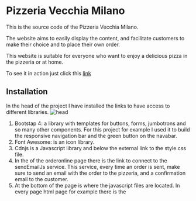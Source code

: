 
# Pizzeria Vecchia Milano

This is the source code of the Pizzeria Vecchia Milano. 

The website aims to easily display the content, and facilitate customers to make their choice and to place their own order.

This website is suitable for everyone who want to enjoy a delicious pizza in the pizzeria or at home.

To see it in action just click this [link](https://omarbedawi.github.io/PizzeriaVecchiaMilano/)


## Installation

In the head of the project I have installed the links to have access to different libraries. 
![head](https://raw.githubusercontent.com/OmarBedawi/PizzeriaVecchiaMilano/master/assets/images/readMe_files/1head&mail.png?raw=true)

1. Bootstap 4: a library with templates for buttons, forms, jumbotrons and so many other components. For this project for example I used it to build the responsive navigation bar and the green button on the navabar.
1. Font Awesome: is an icon library. 
1. Cdnjs is a Javascript library and below the external link to the style.css file.
1. In the <head> of the orderonline page there is the link to connect to the sendEmailJs service.
  This service, every time an order is sent, make sure to send an email with the order to the pizzeria, and a confirmation email to the customer.
1. At the bottom of the page is where the javascript files are located. In every page html page for example there is the <script> to make the navbar responsive for every screen size. 
  
![javascript](https://raw.githubusercontent.com/OmarBedawi/PizzeriaVecchiaMilano/master/assets/images/readMe_files/2javascript_bottom.png?raw=true)



## UX

I built a responsive navbar, that shows a toggle menu when the screen size is below 991px. 

To build it I followed an accurate and guided tutorial that you can find at this [link](https://youtu.be/gt8zOLQ8A0w)

The homepage presents a carousel with pictures followed by the awards won by the pizzeria and a google map.

The menu page gives the possibility to see a pizza when you hover the mouse on it: infact an image of the pizza you are hovering on, will appear.

The ourstory page is telling a piece of history of the pizzeria. At the bottom of the page there is also a short video of them in action.

The gallery page is a collection of pictures shared by the pizzeria staff and the customers.

The order on-line page is for who want a home delivery or to pick up at the pizzeria.

The CSS file is divided by comments, that I used as title to separate the html pages or elements like map and carousel and the different screen sizes

This make any future correction or research much easier 

![css](https://raw.githubusercontent.com/OmarBedawi/PizzeriaVecchiaMilano/master/assets/images/readMe_files/css_comments.png?raw=true)


![css2](https://raw.githubusercontent.com/OmarBedawi/PizzeriaVecchiaMilano/master/assets/images/readMe_files/css_screens.png?raw=true)





### WIREFRAMES

I built the wireframes using the balsamiq.cloud service.

![home](https://raw.githubusercontent.com/OmarBedawi/PizzeriaVecchiaMilano/master/assets/images/readMe_files/wireframes/1homepage.png?raw=true)
![menu](https://raw.githubusercontent.com/OmarBedawi/PizzeriaVecchiaMilano/master/assets/images/readMe_files/wireframes/2menu.png?raw=true)
![story](https://raw.githubusercontent.com/OmarBedawi/PizzeriaVecchiaMilano/master/assets/images/readMe_files/wireframes/3ourstory.png?raw=true)
![gallery](https://raw.githubusercontent.com/OmarBedawi/PizzeriaVecchiaMilano/master/assets/images/readMe_files/wireframes/4gallery.png?raw=true)
![order](https://raw.githubusercontent.com/OmarBedawi/PizzeriaVecchiaMilano/master/assets/images/readMe_files/wireframes/5orderon-line.png?raw=true)




### Users

The website is preferably for 16 years old or older.


## Technologies Used

This project makes use of:
- [HTML](https://developer.mozilla.org/en-US/docs/Web/HTML)
    - HTML for strucutre
- [CSS](https://developer.mozilla.org/en-US/docs/Web/CSS)
    - CSS for Styling
- [JavaScript](https://www.w3schools.com/jsref/)
    - **JavaScript** for application controller
- [JQuery](https://jquery.com)
    - The project uses **JQuery** to simplify DOM manipulation.
- [Google Chrome](https://www.google.com/chrome/)
    - Used for browser and dev tools
- [Mozilla Firefox](https://www.mozilla.org/en-US/firefox/new)
    - Used for browser and dev tools
- [Microsoft Edge](https://www.microsoft.com/en-us)
    - Used for browser and dev tools
- [Google](https://www.google.com/)
    - **Google** was used for research.
- [Bootstrap](https://getbootstrap.com/)
    - HTML and CSS Framework from **Bootstrap**
    - This project was built using the **Gitpod** IDE
- [Git](https://git-scm.com/)
    - **Git** used for Version Control
- [GitHub](https://github.com/)
    - Repository hosted on **GitHub**
- [Github Pages](https://pattern-projects.github.io/oireachtas-ifd-project/)
    - Website hosted on **Github Pages**




## Testing

The code was tested through the [W3C Markup Validator](https://validator.w3.org/#validate_by_input) for Html and Css.


Responsive Navbar:
1. Go to any html page.
1. Try to reduce the screen size to any size below 991px and verify that a toggle menu appears on the top right angle of the screen.
1. Try to click on the toggle menu and verify that a list with all the pages of the website appears to you.
1. Try to click on every page provided by the toggle menu and verify that the pages are all connected and reachable from any other page.



Carousel:
1. Go to the "index" page.
1. Click on the right arrow of the carousel and verify that the second image slide to the center of the carousel.
1. Click on the right arrow of the carousel and verify that the left arrow appears.
1. After the first click on the right arrow, click on left arrow to go back to the first picture, and verify that the left arrow disappears.
1. Click on the right arrow until you reach the last picture, and verify that the right arrow disappears.


Video:
1. Go to the "our story" page.
1. Scroll to the end of the page where the video is placed, try to click on the "play" command and verify that the video is playing.


Gallery:
1. Go to the "gallery" page.
1. Set the size of the screen to at least 992px and verify that every raw has 4 column of pictures.
1. Set the size of the screen between 576px and 992px and verify that every raw has 3 column of pictures.
1. Set the size of the screen to less than 576px and verify that every raw has 2 column of pictures.


Contact form:
1. Go to the "Order on-line" page.
1. Try to submit the form with empty fields and verify that an error message about the required fields appears.
1. Try to submit the form with an invalid email address and verify that a relevant error message appears.
1. Try to submit the form with all inputs valid (and a valid email ) and verify that a confirmation email is sent to the email address provided.



























The site was also tested through different browser (Mozilla Firefox, Google Chrome and Internet Explorer) and different screen sizes
![screens](https://raw.githubusercontent.com/OmarBedawi/PizzeriaVecchiaMilano/master/assets/images/readMe_files/responsive.png?raw=true)

## Deployment

The project is hosted on [GitHub Pages](https://github.com/OmarBedawi/PizzeriaVecchiaMilano)

The process involved:
- Host a git repository on GitHub. Explained [here](https://help.github.com/en/articles/create-a-repo).
- The root folder contains README.md and index.html files
- On GitHub repository settings page move to GitHub Pages section
- Change source to master branch. (Or any desired branch)
- Provided link will be your projects home (index.html) page.
 
To deploy your own version of the website:
- Have git installed
- Visit the [repository]([GitHub](https://github.com/OmarBedawi/PizzeriaVecchiaMilano))
- Click 'Clone or download' and copy the code for http
- Open your chosen IDE (in my case Gitpod)
- Open a terminal in your root directory
- Type 'git clone ' followed by the code taken from github repository
    - ```git clone https://github.com/OmarBedawi/PizzeriaVecchiaMilano-ifd-project.git```
- When this completes you have your own version of the website
    - Feel free to make any changes to it
- The website can be run by opening one of the HTML files within a web browser
- Visit the link provided
- Your website with any made changes will appear
- Saved changes to the website will appear here after refreshing the page

The benefits of hosting your website on GitHub pages is that any pushed changes to your project will automatically update the website. Development branches can be created and merged to the master when complete.

It may take a moment for changes to appear on the hosted website.

During development the site is written in Gitpod.

### Acknowledgements
Thank you to the following for inspiration, motivation and the direction I needed:

- Seun Owonikoko    @seun_mentor
- Code Institute staff
